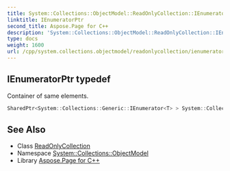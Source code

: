 ```yaml
---
title: System::Collections::ObjectModel::ReadOnlyCollection::IEnumeratorPtr typedef
linktitle: IEnumeratorPtr
second_title: Aspose.Page for C++
description: 'System::Collections::ObjectModel::ReadOnlyCollection::IEnumeratorPtr typedef. Container of same elements in C++.'
type: docs
weight: 1600
url: /cpp/system.collections.objectmodel/readonlycollection/ienumeratorptr/
---
```

## IEnumeratorPtr typedef


Container of same elements.

```cpp
SharedPtr<System::Collections::Generic::IEnumerator<T> > System::Collections::ObjectModel::ReadOnlyCollection< T >::IEnumeratorPtr
```

## See Also

* Class [ReadOnlyCollection](../)
* Namespace [System::Collections::ObjectModel](../../)
* Library [Aspose.Page for C++](../../../)
